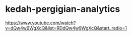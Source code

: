 # kedah-pergigian-analytics

https://www.youtube.com/watch?v=dQw4w9WgXcQ&list=RDdQw4w9WgXcQ&start_radio=1
